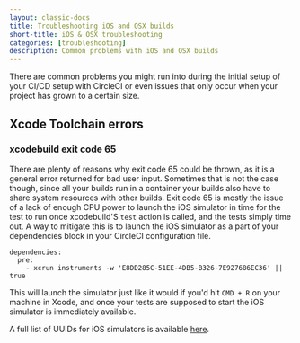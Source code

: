 ```yaml
---
layout: classic-docs
title: Troubleshooting iOS and OSX builds
short-title: iOS & OSX troubleshooting
categories: [troubleshooting]
description: Common problems with iOS and OSX builds
---
```




There are common problems you might run into during the initial setup of your CI/CD setup with CircleCI or even issues that only occur when your project has grown to a certain size. 


## Xcode Toolchain errors

### xcodebuild exit code 65
There are plenty of reasons why exit code 65 could be thrown, as it is a general error returned for bad user input. Sometimes that is not the case though, since all your builds run in a container your builds also have to share system resources with other builds. Exit code 65 is mostly the issue of a lack of enough CPU power to launch the iOS simulator in time for the test to run once xcodebuild'S `test` action is called, and the tests simply time out.
A way to mitigate this is to launch the iOS simulator as a part of your dependencies block in your CircleCI configuration file.


```
dependencies:
  pre:
    - xcrun instruments -w 'E8DD285C-51EE-4DB5-B326-7E927686EC36' || true 
```

This will launch the simulator just like it would if you'd hit `CMD + R` on your machine in Xcode, and once your tests are supposed to start the iOS simulator is immediately available.

A full list of UUIDs for iOS simulators is available [here]({{site.baseurl}}ios-builds-on-os-x/).

